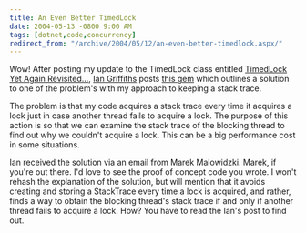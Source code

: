 ```yaml
---
title: An Even Better TimedLock
date: 2004-05-13 -0800 9:00 AM
tags: [dotnet,code,concurrency]
redirect_from: "/archive/2004/05/12/an-even-better-timedlock.aspx/"
---
```


Wow! After posting my update to the TimedLock class entitled [TimedLock
Yet Again
Revisited...](/archive/2004/05/12/timedlock_yet_again_revisited.aspx),
[Ian Griffiths](http://www.interact-sw.co.uk/iangblog/) posts [this
gem](http://www.interact-sw.co.uk/iangblog/2004/05/12/timedlockstacktrace)
which outlines a solution to one of the problem's with my approach to
keeping a stack trace.

The problem is that my code acquires a stack trace every time it
acquires a lock just in case another thread fails to acquire a lock. The
purpose of this action is so that we can examine the stack trace of the
blocking thread to find out why we couldn't acquire a lock. This can be
a big performance cost in some situations.

Ian received the solution via an email from Marek Malowidzki. Marek, if
you're out there. I'd love to see the proof of concept code you wrote. I
won't rehash the explanation of the solution, but will mention that it
avoids creating and storing a StackTrace every time a lock is acquired,
and rather, finds a way to obtain the blocking thread's stack trace if
and only if another thread fails to acquire a lock. How? You have to
read the Ian's post to find out.

